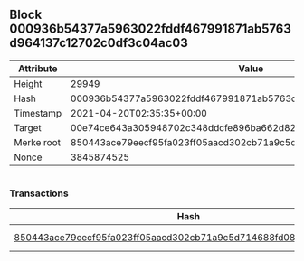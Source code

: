 ## Block 000936b54377a5963022fddf467991871ab5763d964137c12702c0df3c04ac03

Attribute | Value
--- | ---
Height | 29949
Hash | 000936b54377a5963022fddf467991871ab5763d964137c12702c0df3c04ac03
Timestamp | 2021-04-20T02:35:35+00:00
Target | 00e74ce643a305948702c348ddcfe896ba662d82c1a228faf4ad12250f07334e
Merke root | 850443ace79eecf95fa023ff05aacd302cb71a9c5d714688fd089ed75209e4ba
Nonce | 3845874525

```

```

### Transactions

Hash | Amount
--- | ---
[850443ace79eecf95fa023ff05aacd302cb71a9c5d714688fd089ed75209e4ba](850443ace79eecf95fa023ff05aacd302cb71a9c5d714688fd089ed75209e4ba.md) | 10.00000000 SKEPTI 
